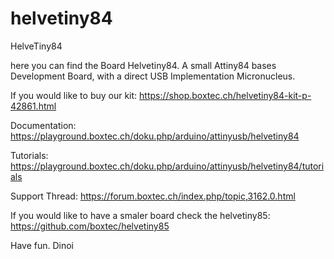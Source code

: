 # helvetiny84
HelveTiny84

here you can find the Board Helvetiny84. A small Attiny84 bases Development Board, 
with a direct USB Implementation Micronucleus.

If you would like to buy our kit: https://shop.boxtec.ch/helvetiny84-kit-p-42861.html

Documentation: https://playground.boxtec.ch/doku.php/arduino/attinyusb/helvetiny84

Tutorials: https://playground.boxtec.ch/doku.php/arduino/attinyusb/helvetiny84/tutorials

Support Thread: https://forum.boxtec.ch/index.php/topic,3162.0.html

If you would like to have a smaler board check the helvetiny85: https://github.com/boxtec/helvetiny85

Have fun.
Dinoi
